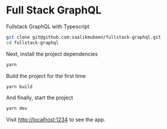 # Full Stack GraphQL

Fullstack GraphQL with Typescript

```sh
git clone git@github.com:saalikmubeen/fullstack-graphql.git
cd fullstack-graphql
```

Next, install the project dependencies

```sh
yarn
```

Build the project for the first time

```sh
yarn build
```

And finally, start the project

```sh
yarn dev
```

Visit [http://localhost:1234](http://localhost:1234) to see the app.
